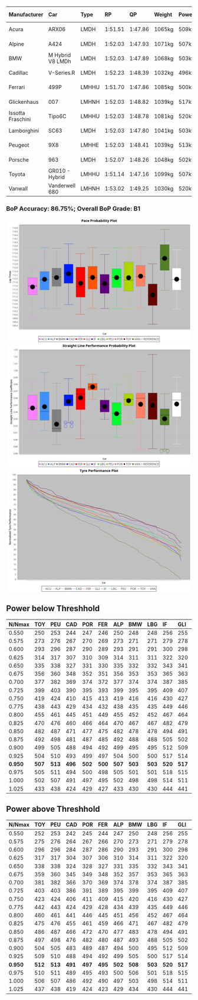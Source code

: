 |Manufacturer|Car|Type|RP|QP|Weight|Power¹|Threshhold|PINC|Power²|E/Stint|AVG Vmax|FDS|RDLC|L/Stint|BOP-Grade|ModelAccuracy|ModelPoints|Match%|
|:-|:-|:-|:-|:-|:-|:-|:-|:-|:-|:-|:-|:-|:-|:-|:-|:-|:-|:-|
|Acura|ARX06|LMDH|1:51.51|1:47.86|1065kg|509kw|210.0kph|-1%|504kw|902MJ|278.91kph-294.23kph|-|1.00|33|-D2|100.00%|995|64.20%|
|Alpine|A424|LMDH|1:52.03|1:47.93|1071kg|507kw|210.0kph|-1%|502kw|900MJ|278.95kph-297.14kph|-|1.00|33|~A1|81.46%|523|100.00%|
|BMW|M Hybrid V8 LMDh|LMDH|1:52.03|1:47.89|1068kg|503kw|210.0kph|1%|508kw|892MJ|275.93kph-296.81kph|-|1.01|33|~A1|98.60%|1690|100.00%|
|Cadillac|V-Series.R|LMDH|1:52.23|1:48.39|1032kg|496kw|210.0kph|-1%|491kw|869MJ|275.48kph-297.05kph|-|1.03|33|+B2|98.38%|1765|84.73%|
|Ferrari|499P|LMHHU|1:51.70|1:47.86|1085kg|500kw|210.0kph|-1%|495kw|883MJ|277.42kph-297.20kph|190kph|1.01|33|-A2|92.24%|2247|91.25%|
|Glickenhaus|007|LMHNH|1:52.03|1:48.82|1039kg|517kw|210.0kph|0%|517kw|911MJ|285.94kph-296.51kph|-|0.94|33|+B1|96.18%|554|87.38%|
|Issotta Fraschini|Tipo6C|LMHHU|1:52.03|1:48.78|1081kg|520kw|210.0kph|0%|520kw|923MJ|281.41kph-290.82kph|190kph|1.03|33|+A2|66.67%|96|92.97%|
|Lamborghini|SC63|LMDH|1:52.03|1:47.80|1041kg|503kw|210.0kph|0%|503kw|884MJ|278.40kph-294.55kph|-|1.05|33|+A2|96.77%|419|93.20%|
|Peugeot|9X8|LMHHE|1:52.03|1:48.41|1039kg|513kw|210.0kph|0%|513kw|905MJ|277.86kph-298.73kph|150kph|1.02|33|~A1|87.65%|1795|100.00%|
|Porsche|963|LMDH|1:52.07|1:48.26|1048kg|502kw|210.0kph|-1%|497kw|885MJ|276.77kph-297.52kph|-|1.02|33|~A1|96.81%|5438|100.00%|
|Toyota|GR010 - Hybrid|LMHHU|1:51.14|1:47.16|1099kg|507kw|210.0kph|1%|512kw|905MJ|275.93kph-304.20kph|190kph|1.00|33|-D2|86.04%|1751|64.65%|
|Vanwall|Vanderwell 680|LMHNH|1:53.02|1:49.25|1030kg|520kw|210.0kph|0%|520kw|901MJ|273.90kph-294.12kph|-|1.01|33|+D2|91.42%|501|62.66%|

### BoP Accuracy: 86.75%; Overall BoP Grade: B1
![](BOP/WECTEC/USA/DUALSTAGE/IMG/ACOMETHOD.png)![](BOP/WECTEC/USA/DUALSTAGE/IMG/ACOMETHOD_sp.png)![](BOP/WECTEC/USA/DUALSTAGE/IMG/ACOMETHOD_tw.png)
## Power below Threshhold
|N/Nmax|TOY|PEU|CAD|POR|FER|ALP|BMW|LBG|IF|GLI|VAN|ACU|
|:-|:-|:-|:-|:-|:-|:-|:-|:-|:-|:-|:-|:-|
|0.550|250|253|244|247|246|250|248|248|256|255|256|251|
|0.575|273|276|267|270|269|273|271|271|279|278|279|274|
|0.600|293|296|287|290|289|293|291|291|300|298|300|294|
|0.625|314|317|307|310|309|314|311|311|322|320|322|315|
|0.650|335|338|327|331|330|335|332|332|343|341|343|336|
|0.675|356|360|348|352|351|356|353|353|365|363|365|357|
|0.700|377|382|369|374|372|377|374|374|387|385|387|379|
|0.725|399|403|390|395|393|399|395|395|409|407|409|400|
|0.750|419|424|410|415|413|419|416|416|430|427|430|421|
|0.775|438|443|429|434|432|438|435|435|449|446|449|440|
|0.800|455|461|445|451|449|455|452|452|467|464|467|457|
|0.825|470|476|460|466|464|470|467|467|482|479|482|472|
|0.850|482|487|471|477|475|482|478|478|494|491|494|484|
|0.875|492|498|481|487|485|492|488|488|505|502|505|494|
|0.900|499|505|488|494|492|499|495|495|512|509|512|501|
|0.925|504|510|493|499|497|504|500|500|517|514|517|506|
|**0.950**|**507**|**513**|**496**|**502**|**500**|**507**|**503**|**503**|**520**|**517**|**520**|**509**|
|0.975|505|511|494|500|498|505|501|501|518|515|518|507|
|1.000|502|507|491|497|495|502|498|498|514|511|514|504|
|1.025|433|438|424|429|427|433|430|430|444|441|444|435|

## Power above Threshhold
|N/Nmax|TOY|PEU|CAD|POR|FER|ALP|BMW|LBG|IF|GLI|VAN|ACU|
|:-|:-|:-|:-|:-|:-|:-|:-|:-|:-|:-|:-|:-|
|0.550|252|253|242|245|244|247|250|248|256|255|256|248|
|0.575|275|276|264|267|266|270|273|271|279|278|279|271|
|0.600|296|296|284|287|286|290|293|291|300|298|300|291|
|0.625|317|317|304|307|306|310|314|311|322|320|322|312|
|0.650|338|338|324|328|327|331|335|332|343|341|343|333|
|0.675|359|360|345|349|348|352|357|353|365|363|365|354|
|0.700|381|382|366|370|369|374|378|374|387|385|387|375|
|0.725|403|403|386|391|389|395|399|395|409|407|409|396|
|0.750|423|424|406|411|409|415|420|416|430|427|430|416|
|0.775|442|443|424|429|428|434|439|435|449|446|449|435|
|0.800|460|461|441|446|445|451|456|452|467|464|467|453|
|0.825|475|476|455|461|459|466|471|467|482|479|482|468|
|0.850|486|487|466|472|470|477|483|478|494|491|494|479|
|0.875|497|498|476|482|480|487|493|488|505|502|505|489|
|0.900|504|505|483|489|487|494|500|495|512|509|512|496|
|0.925|509|510|488|494|492|499|505|500|517|514|517|501|
|**0.950**|**512**|**513**|**491**|**497**|**495**|**502**|**508**|**503**|**520**|**517**|**520**|**504**|
|0.975|510|511|489|495|493|500|506|501|518|515|518|502|
|1.000|506|507|486|492|490|497|503|498|514|511|514|499|
|1.025|437|438|419|424|423|429|434|430|444|441|444|430|
